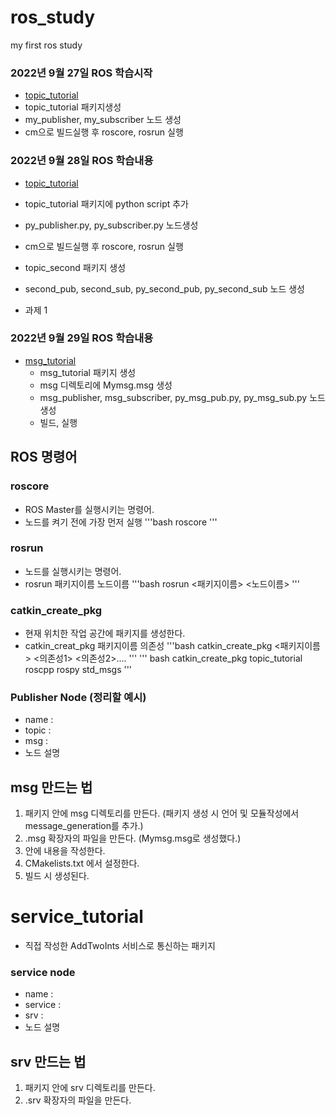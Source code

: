 # ros_study
my first ros study

### 2022년 9월 27일 ROS 학습시작
- [topic_tutorial](./topic_tutorial) 
- topic_tutorial 패키지생성
- my_publisher, my_subscriber 노드 생성
- cm으로 빌드실행 후 roscore, rosrun 실행

### 2022년 9월 28일 ROS 학습내용
- [topic_tutorial](./topic_tutorial) 
- topic_tutorial 패키지에 python script 추가
- py_publisher.py, py_subscriber.py 노드생성
- cm으로 빌드실행 후 roscore, rosrun 실행

- topic_second 패키지 생성
- second_pub, second_sub, py_second_pub, py_second_sub 노드 생성
- 과제 1

### 2022년 9월 29일 ROS 학습내용
- [msg_tutorial](./msg_tutorial)
    - msg_tutorial 패키지 생성
    - msg 디렉토리에 Mymsg.msg 생성
    - msg_publisher, msg_subscriber, py_msg_pub.py, py_msg_sub.py 노드생성
    - 빌드, 실행




## ROS 명령어
### roscore
- ROS Master를 실행시키는 명령어.
- 노드를 켜기 전에 가장 먼저 실행
'''bash 
    roscore
'''

### rosrun
- 노드를 실행시키는 명령어.
- rosrun 패키지이름 노드이름
'''bash
    rosrun <패키지이름> <노드이름>
'''

### catkin_create_pkg
- 현재 위치한 작업 공간에 패키지를 생성한다.
- catkin_creat_pkg 패키지이름 의존성
'''bash
    catkin_create_pkg <패키지이름> <의존성1> <의존성2>.... 
'''
''' bash
    catkin_create_pkg topic_tutorial roscpp rospy std_msgs
'''

### Publisher Node (정리할 예시)
- name :
- topic :
- msg : 
- 노드 설명


## msg 만드는 법
1. 패키지 안에 msg 디렉토리를 만든다. (패키지 생성 시 언어 및 모듈작성에서 message_generation를 추가.)
2. .msg 확장자의 파일을 만든다. (Mymsg.msg로 생성했다.)
3. 안에 내용을 작성한다.
4. CMakelists.txt 에서 설정한다.
5. 빌드 시 생성된다.

# service_tutorial
- 직접 작성한 AddTwoInts 서비스로 통신하는 패키지

### service node
- name :
- service :
- srv :
- 노드 설명

## srv 만드는 법
1. 패키지 안에 srv 디렉토리를 만든다.
2. .srv 확장자의 파일을 만든다.